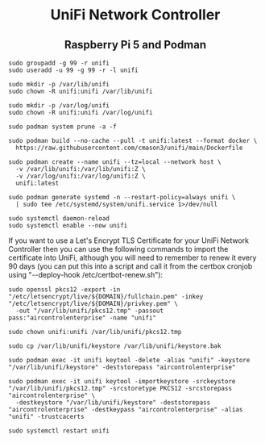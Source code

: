 <h1 align="center">UniFi Network Controller</h1>
<h2 align="center">Raspberry Pi 5 and Podman</h2>

```
sudo groupadd -g 99 -r unifi
sudo useradd -u 99 -g 99 -r -l unifi
```

```
sudo mkdir -p /var/lib/unifi
sudo chown -R unifi:unifi /var/lib/unifi

sudo mkdir -p /var/log/unifi
sudo chown -R unifi:unifi /var/log/unifi
```

```
sudo podman system prune -a -f

sudo podman build --no-cache --pull -t unifi:latest --format docker \
  https://raw.githubusercontent.com/cmason3/unifi/main/Dockerfile

sudo podman create --name unifi --tz=local --network host \
  -v /var/lib/unifi:/var/lib/unifi:Z \
  -v /var/log/unifi:/var/log/unifi:Z \
  unifi:latest

sudo podman generate systemd -n --restart-policy=always unifi \
  | sudo tee /etc/systemd/system/unifi.service 1>/dev/null

sudo systemctl daemon-reload
sudo systemctl enable --now unifi
```

If you want to use a Let's Encrypt TLS Certificate for your UniFi Network Controller then you can use the following commands to import the certificate into UniFi, although you will need to remember to renew it every 90 days (you can put this into a script and call it from the certbox cronjob using "--deploy-hook /etc/certbot-renew.sh"):

```
sudo openssl pkcs12 -export -in "/etc/letsencrypt/live/${DOMAIN}/fullchain.pem" -inkey "/etc/letsencrypt/live/${DOMAIN}/privkey.pem" \
  -out "/var/lib/unifi/pkcs12.tmp" -passout pass:"aircontrolenterprise" -name "unifi"

sudo chown unifi:unifi /var/lib/unifi/pkcs12.tmp

sudo cp /var/lib/unifi/keystore /var/lib/unifi/keystore.bak

sudo podman exec -it unifi keytool -delete -alias "unifi" -keystore "/var/lib/unifi/keystore" -deststorepass "aircontrolenterprise"

sudo podman exec -it unifi keytool -importkeystore -srckeystore "/var/lib/unifi/pkcs12.tmp" -srcstoretype PKCS12 -srcstorepass "aircontrolenterprise" \
  -destkeystore "/var/lib/unifi/keystore" -deststorepass "aircontrolenterprise" -destkeypass "aircontrolenterprise" -alias "unifi" -trustcacerts

sudo systemctl restart unifi
```
